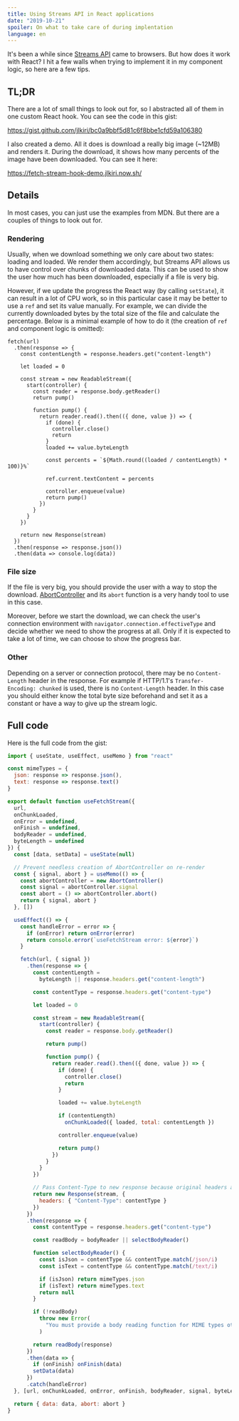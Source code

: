 ```yaml
---
title: Using Streams API in React applications
date: "2019-10-21"
spoiler: On what to take care of during implentation
language: en
---
```


It's been a while since [Streams API](https://developer.mozilla.org/en-US/docs/Web/API/Streams_API) came to browsers. But how does it work with React? I hit a few walls when trying to implement it in my component logic, so here are a few tips.

## TL;DR

There are a lot of small things to look out for, so I abstracted all of them in one custom React hook. You can see the code in this gist:

https://gist.github.com/jlkiri/bc0a9bbf5d81c6f8bbe1cfd59a106380

I also created a demo. All it does is download a really big image (~12MB) and renders it. During the download, it shows how many percents of the image have been downloaded. You can see it here:

https://fetch-stream-hook-demo.jlkiri.now.sh/

## Details

In most cases, you can just use the examples from MDN. But there are a couples of things to look out for.

### Rendering

Usually, when we download something we only care about two states: loading and loaded. We render them accordingly, but Streams API allows us to have control over chunks of downloaded data. This can be used to show the user how much has been downloaded, especially if a file is very big.

However, if we update the progress the React way (by calling `setState`), it can result in a lot of CPU work, so in this particular case it may be better to use a `ref` and set its value manually. For example, we can divide the currently downloaded bytes by the total size of the file and calculate the percentage. Below is a minimal example of how to do it (the creation of `ref` and component logic is omitted):

```javascript{20}
fetch(url)
  .then(response => {
    const contentLength = response.headers.get("content-length")

    let loaded = 0

    const stream = new ReadableStream({
      start(controller) {
        const reader = response.body.getReader()
        return pump()

        function pump() {
          return reader.read().then(({ done, value }) => {
            if (done) {
              controller.close()
              return
            }
            loaded += value.byteLength

            const percents = `${Math.round((loaded / contentLength) * 100)}%`

            ref.current.textContent = percents

            controller.enqueue(value)
            return pump()
          })
        }
      }
    })

    return new Response(stream)
  })
  .then(response => response.json())
  .then(data => console.log(data))
```

### File size

If the file is very big, you should provide the user with a way to stop the download. [AbortController](https://developer.mozilla.org/en-US/docs/Web/API/AbortController) and its `abort` function is a very handy tool to use in this case.

Moreover, before we start the download, we can check the user's connection environment with `navigator.connection.effectiveType` and decide whether we need to show the progress at all. Only if it is expected to take a lot of time, we can choose to show the progress bar.

### Other

Depending on a server or connection protocol, there may be no `Content-Length` header in the response. For example if HTTP/1.1's `Transfer-Encoding: chunked` is used, there is no `Content-Length` header. In this case you should either know the total byte size beforehand and set it as a constant or have a way to give up the stream logic.

## Full code

Here is the full code from the gist:

```javascript
import { useState, useEffect, useMemo } from "react"

const mimeTypes = {
  json: response => response.json(),
  text: response => response.text()
}

export default function useFetchStream({
  url,
  onChunkLoaded,
  onError = undefined,
  onFinish = undefined,
  bodyReader = undefined,
  byteLength = undefined
}) {
  const [data, setData] = useState(null)

  // Prevent needless creation of AbortController on re-render
  const { signal, abort } = useMemo(() => {
    const abortController = new AbortController()
    const signal = abortController.signal
    const abort = () => abortController.abort()
    return { signal, abort }
  }, [])

  useEffect(() => {
    const handleError = error => {
      if (onError) return onError(error)
      return console.error(`useFetchStream error: ${error}`)
    }

    fetch(url, { signal })
      .then(response => {
        const contentLength =
          byteLength || response.headers.get("content-length")

        const contentType = response.headers.get("content-type")

        let loaded = 0

        const stream = new ReadableStream({
          start(controller) {
            const reader = response.body.getReader()

            return pump()

            function pump() {
              return reader.read().then(({ done, value }) => {
                if (done) {
                  controller.close()
                  return
                }

                loaded += value.byteLength

                if (contentLength)
                  onChunkLoaded({ loaded, total: contentLength })

                controller.enqueue(value)

                return pump()
              })
            }
          }
        })

        // Pass Content-Type to new response because original headers are lost
        return new Response(stream, {
          headers: { "Content-Type": contentType }
        })
      })
      .then(response => {
        const contentType = response.headers.get("content-type")

        const readBody = bodyReader || selectBodyReader()

        function selectBodyReader() {
          const isJson = contentType && contentType.match(/json/i)
          const isText = contentType && contentType.match(/text/i)

          if (isJson) return mimeTypes.json
          if (isText) return mimeTypes.text
          return null
        }

        if (!readBody)
          throw new Error(
            "You must provide a body reading function for MIME types other than JSON or text."
          )

        return readBody(response)
      })
      .then(data => {
        if (onFinish) onFinish(data)
        setData(data)
      })
      .catch(handleError)
  }, [url, onChunkLoaded, onError, onFinish, bodyReader, signal, byteLength])

  return { data: data, abort: abort }
}
```
